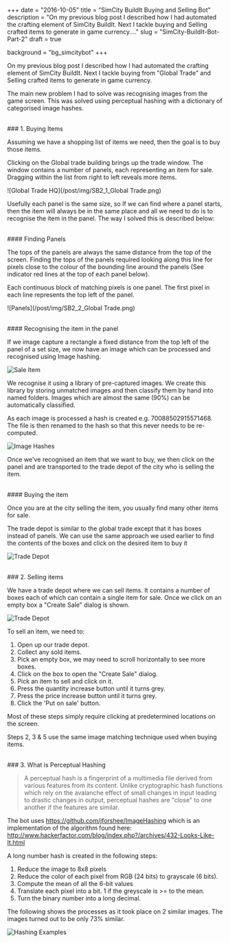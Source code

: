 +++
date = "2016-10-05"
title = "SimCity BuildIt Buying and Selling Bot"
description = "On my previous blog post I described how I had automated the crafting element of SimCity BuildIt. Next I tackle buying and Selling crafted items to generate in game currency...."
slug = "SimCity-BuildIt-Bot-Part-2"
draft = true

background = "bg_simcitybot"
+++

On my previous blog post I described how I had automated the crafting element of SimCity BuildIt. Next I tackle buying from "Global Trade" and Selling crafted items to generate in game currency.

The main new problem I had to solve was recognising images from the game screen. This was solved using perceptual hashing with a dictionary of categorised image hashes.

<br/>
### 1. Buying Items

Assuming we have a shopping list of items we need, then the goal is to buy those items.

Clicking on the Global trade building brings up the trade window. The window contains a number of panels, each representing an item for sale. Dragging within the list from right to left reveals more items.

![Global Trade HQ](/post/img/SB2_1_Global Trade.png)

Usefully each panel is the same size, so If we can find where a panel starts, then the item will always be in the same place and all we need to do is to recognise the item in the panel. The way I solved this is described below:

<br/>
#### Finding Panels

The tops of the panels are always the same distance from the top of the screen. 
Finding the tops of the panels required looking along this line for pixels close to the colour of the bounding line around the panels (See indicator red lines at the top of each panel below).

Each continuous block of matching pixels is one panel. The first pixel in each line represents the top left of the panel. 

![Panels](/post/img/SB2_2_Global Trade.png)

<br/>
#### Recognising the item in the panel

If we image capture a rectangle a fixed distance from the top left of the panel of a set size, we now have an image which can be processed and recognised using Image hashing.

![Sale Item](/post/img/SB2_3_Panel.png)

We recognise it using a library of pre-captured images. We create this library by storing unmatched images and then classify them by hand into named folders. Images which are almost the same (90%) can be automatically classified.

As each image is processed  a hash is created e.g. 70088502915571468. The file is then renamed to the hash so that this never needs to be re-computed.

![Image Hashes](/post/img/SB2_4_Hashes.png)

Once we've recognised an item that we want to buy, we then click on the panel and are transported to the trade depot of the city who is selling the item.

<br/>
#### Buying the item

Once you are at the city selling the item, you usually find many other items for sale.

The trade depot is similar to the global trade except that it has boxes instead of panels. We can use the same approach we used earlier to find the contents of the boxes and click on the desired item to buy it

![Trade Depot](/post/img/SB2_5_TradeDepot.png)

<br/>
### 2. Selling items

We have a trade depot where we can sell items. It contains a number of boxes each of which can contain a single item for sale. Once we click on an empty box a "Create Sale" dialog is shown.
 
![Trade Depot](/post/img/SB2_7_HomeDepot.png)

To sell an item, we need to:

 1. Open up our trade depot.
 2. Collect any sold items.
 3. Pick an empty box, we may need to scroll horizontally to see more boxes.
 4. Click on the box to open the "Create Sale" dialog.
 5. Pick an item to sell and click on it.
 6. Press the quantity increase button until it turns grey.
 7. Press the price increase button until it turns grey.
 8. Click the 'Put on sale' button.

Most of these steps simply require clicking at predetermined locations on the screen.

Steps 2, 3 & 5 use the same image matching technique used when buying items.



<br/>
### 3. What is Perceptual Hashing

> A perceptual hash is a fingerprint of a multimedia file derived from various features from its content. Unlike cryptographic hash functions which rely on the avalanche effect of small changes in input leading to drastic changes in output, 
perceptual hashes are "close" to one another if the features are similar.

The bot uses https://github.com/jforshee/ImageHashing which is an implementation of the algorithm found here: http://www.hackerfactor.com/blog/index.php?/archives/432-Looks-Like-It.html

A long number hash is created in the following steps:

 1. Reduce the image to 8x8 pixels
 2. Reduce the color of each pixel from RGB (24 bits) to grayscale (6 bits).
 3. Compute the mean of all the 6-bit values
 4. Translate each pixel into a bit. 1 if the greyscale is >= to the mean.
 5. Turn the binary number into a long decimal.

The following shows the processes as it took place on 2 similar images. The images turned out to be only 73% similar. 

![Hashing Examples](/post/img/SB2_6_Compared.png)